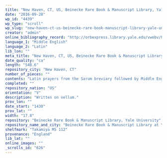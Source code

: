 ```yaml
---
title: "New Haven, CT, US, Beinecke Rare Book & Manuscript Library, Yale University, Takamiya MS 112"
date: "2016-09-28"
wp_id: "4439"
wp_type: "scroll"
wp_slug: "new-haven-ct-us-beinecke-rare-book-manuscript-library-yale-university-takamiya-ms-112"
creator: "admin"
online_bibliography_record: "http://orbexpress.library.yale.edu/vwebv/holdingsInfo?bibId=11777669"
language_1: "Middle English"
language_2: "Latin"
lib_lon: ""
meta_title: "New Haven, CT, US, Beinecke Rare Book & Manuscript Library, Yale University, Takamiya MS 112"
date_quality: "ca"
length: "548.6"
repository_city: "New Haven, CT"
number_of_pieces: ""
contents: "Latin prayers from the Sarum breviary followed by Middle English devotional lyrics. Large initial of the Virgin Mary and child."
completed: ""
repository_nation: "US"
orientation: "V"
description: "Written on vellum."
prov_lon: ""
date_start: "1430"
prov_lat: ""
width: "17.8"
repository: "Beinecke Rare Book & Manuscript Library, Yale University"
repository_name_and_city: "Beinecke Rare Book & Manuscript Library at Yale University, New Haven CT US"
shelfmark: "Takamiya MS 112"
provenance: "England"
lib_lat: ""
online_images: ""
_scrolls_id: "626"
---
```



